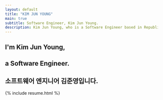 ```yaml
---
layout: default
title: "KIM JUN YOUNG"
main: true
subtitle: Software Engineer, Kim Jun Young.
description: Kim Jun Young, who is a Software Engineer based in Republic of Korea. | '김준영' 소프트웨어 엔지니어입니다.
---
```

<div class="intro-animation">
<section class="explanation">
    <h1 class="intro">
    I'm Kim Jun Young,
    </h1>
    <h1 class="intro">a Software Engineer.
    </h1>
    <h2 class="intro">소프트웨어 엔지니어 김준영입니다.</h2>
</section>
</div>
{% include resume.html %}

